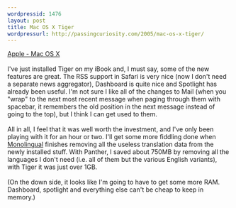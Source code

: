 ```yaml
---
wordpressid: 1476
layout: post
title: Mac OS X Tiger
wordpressurl: http://passingcuriosity.com/2005/mac-os-x-tiger/
---
```

<a href="http://www.apple.com/macosx/">Apple - Mac OS X</a><br /><br />I've just installed Tiger on my iBook and, I must say, some of the new features are great. The RSS support in Safari is very nice (now I don't need a separate news aggregator), Dashboard is quite nice and Spotlight has already been useful. I'm not sure I like all of the changes to Mail (when you "wrap" to the next most recent message when paging through them with spacebar, it remembers the old position in the next message instead of going to the top), but I think I can get used to them.<br /><br />All in all, I feel that it was well worth the investment, and I've only been playing with it for an hour or two. I'll get some more fiddling done when <a href="http://monolingual.sourceforge.net/">Monolingual</a> finishes removing all the useless translation data from the newly installed stuff. With Panther, I saved about 750MB by removing all the languages I don't need (i.e. all of them but the various English variants), with Tiger it was just over 1GB. <br /><br />(On the down side, it looks like I'm going to have to get some more RAM. Dashboard, spotlight and everything else can't be cheap to keep in memory.)

